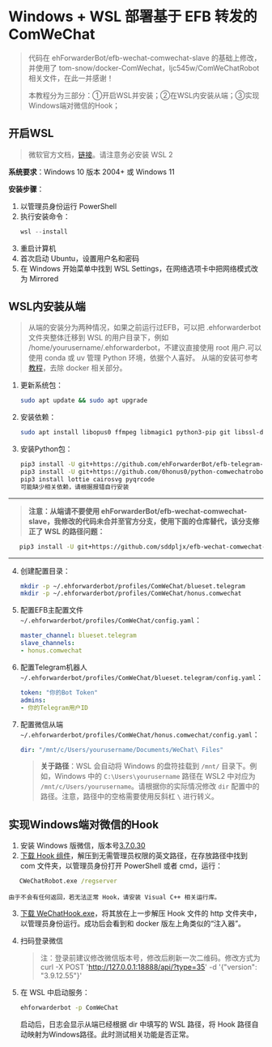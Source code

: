 # Windows + WSL 部署基于 EFB 转发的ComWeChat

> 代码在 ehForwarderBot/efb-wechat-comwechat-slave 的基础上修改，并使用了 tom-snow/docker-ComWechat，ljc545w/ComWeChatRobot 相关文件，在此一并感谢！
>
> 本教程分为三部分：①开启WSL并安装；②在WSL内安装从端；③实现Windows端对微信的Hook；

## 开启WSL

> 微软官方文档，[链接](https://learn.microsoft.com/zh-cn/windows/wsl/install)。请注意务必安装 WSL 2

**系统要求**：Windows 10 版本 2004+ 或 Windows 11

**安装步骤**：

1. 以管理员身份运行 PowerShell
2. 执行安装命令：
   ```powershell
   wsl --install
   ```
3. 重启计算机
4. 首次启动 Ubuntu，设置用户名和密码
5. 在 Windows 开始菜单中找到 WSL Settings，在网络选项卡中把网络模式改为 Mirrored

## WSL内安装从端

> 从端的安装分为两种情况，如果之前运行过EFB，可以把 .ehforwarderbot 文件夹整体迁移到 WSL 的用户目录下，例如 /home/yourusername/.ehforwarderbot，不建议直接使用 root 用户.可以使用 conda 或 uv 管理 Python 环境，依据个人喜好。
> 从端的安装可参考 [教程](https://514.live/2023/10/04/efbwechattg)，去除 docker 相关部分。

1. 更新系统包：

   ```bash
   sudo apt update && sudo apt upgrade
   ```
2. 安装依赖：

   ```bash
   sudo apt install libopus0 ffmpeg libmagic1 python3-pip git libssl-dev
   ```
3. 安装Python包：

   ```bash
   pip3 install -U git+https://github.com/ehForwarderBot/efb-telegram-master.git
   pip3 install -U git+https://github.com/0honus0/python-comwechatrobot-http.git  
   pip3 install lottie cairosvg pyqrcode
   可能缺少相关依赖，请根据报错自行安装
   ```

---

> **注意：从端请不要使用 ehForwarderBot/efb-wechat-comwechat-slave，我修改的代码未合并至官方分支，使用下面的仓库替代，该分支修正了 WSL 的路径问题：**

```bash
   pip3 install -U git+https://github.com/sddpljx/efb-wechat-comwechat-slave.git
```

---

4. 创建配置目录：

   ```bash
   mkdir -p ~/.ehforwarderbot/profiles/ComWeChat/blueset.telegram
   mkdir -p ~/.ehforwarderbot/profiles/ComWeChat/honus.comwechat
   ```
5. 配置EFB主配置文件 `~/.ehforwarderbot/profiles/ComWeChat/config.yaml`：

   ```yaml
   master_channel: blueset.telegram
   slave_channels:
   - honus.comwechat
   ```
6. 配置Telegram机器人 `~/.ehforwarderbot/profiles/ComWeChat/blueset.telegram/config.yaml`：

   ```yaml
   token: "你的Bot Token"
   admins:
   - 你的Telegram用户ID
   ```
7. 配置微信从端 `~/.ehforwarderbot/profiles/ComWeChat/honus.comwechat/config.yaml`：

   ```yaml
   dir: "/mnt/c/Users/yourusername/Documents/WeChat\ Files"
   ```

   > **关于路径**：WSL 会自动将 Windows 的盘符挂载到 `/mnt/` 目录下。例如，Windows 中的 `C:\Users\yourusername` 路径在 WSL2 中对应为 `/mnt/c/Users/yourusername`。请根据你的实际情况修改 `dir` 配置中的路径。注意，路径中的空格需要使用反斜杠 `\` 进行转义。
   >

## 实现Windows端对微信的Hook

1. 安装 Windows 版微信，版本号[3.7.0.30](https://github.com/tom-snow/wechat-windows-versions/releases/download/v3.7.0.30/WeChatSetup-3.7.0.30.exe)
2. [下载 Hook 组件](https://github.com/ljc545w/ComWeChatRobot/releases/download/3.7.0.30-0.1.1-pre/3.7.0.30-0.1.1-pre.zip)，解压到无需管理员权限的英文路径，在存放路径中找到 com 文件夹，以管理员身份打开 PowerShell 或者 cmd，运行：

```cmd
   CWeChatRobot.exe /regserver
```

    由于不会有任何返回，若无法正常 Hook，请安装 Visual C++ 相关运行库。

3. [下载 WeChatHook.exe](https://github.com/tom-snow/docker-ComWechat/raw/refs/heads/main/WeChatHook.exe)，将其放在上一步解压 Hook 文件的 http 文件夹中，以管理员身份运行。成功后会看到和 docker 版左上角类似的“注入器”。
4. 扫码登录微信

   > 注：登录前建议修改微信版本号，修改后刷新一次二维码。修改方式为 curl -X POST 'http://127.0.0.1:18888/api/?type=35' -d '{"version": "3.9.12.55"}'
   >
5. 在 WSL 中启动服务：

   ```bash
   ehforwarderbot -p ComWeChat
   ```
   启动后，日志会显示从端已经根据 dir 中填写的 WSL 路径，将 Hook 路径自动映射为Windows路径。此时测试相关功能是否正常。


